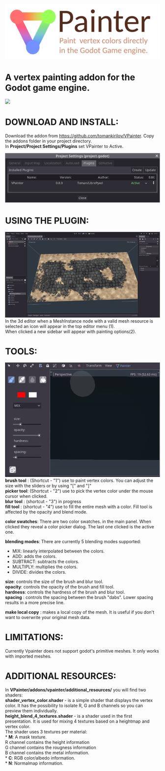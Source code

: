 ![](images/logo.png)
# A vertex painting addon for the Godot game engine.
  
  
![](images/preview.gif)
  
# **DOWNLOAD AND INSTALL:**  
Download the addon from https://github.com/tomankirilov/VPainter.
Copy the addons folder in your project directory.  
In **Project/Project Settings/Plugins** set VPainter to Active.
  
  
![](images/ProjectSettings.png)
  
  
# **USING THE PLUGIN:**  

![](images/show_hide.gif)  
In the 3d editor when a MeshInstance node with a valid mesh resource is selected an icon will appear in the top editor menu (1).  
When clicked a new sidebar will appear with painting options(2).

# **TOOLS:**  
![](images/01.gif)   
**brush tool** : (Shortcut - "1") use to paint vertex colors. You can adjust the size with the sliders or by using "[" and "]"  
**picker tool**: (Shortcut - "2") use to pick the vertex color under the mouse cursor when clicked.  
**blur tool**  : (shortcut - "3") in progress  
**fill tool**  : (shortcut - "4") use to fill the entire mesh with a color. Fill tool is affected by the opacity and blend mode.    

**color swatches**: There are two color swatches. in the main panel. When clicked they reveal a color picker dialog. The last one clicked is the active one.  

**blending modes**: There are currently 5 blending modes supported:  
 * MIX: linearly interpolated between the colors.  
 * ADD: adds the colors.  
 * SUBTRACT: subtracts the colors.  
 * MULTIPLY: multiplies the colors.  
 * DIVIDE: divides the colors.  

**size**: controls the size of the brush and blur tool.  
**opacity**: controls the opacity of the brush and fill tool.  
**hardness**: controls the hardness of the brush and blur tool.  
**spacing** : controls the spacing between the brush "dabs". Lower spacing results in a more precise line.

**make local copy** : makes a local copy of the mesh. It is useful if you don't want to overwrite your original mesh data.  

# **LIMITATIONS:**
Currently Vpainter does not support godot's primitive meshes. It only works with imported meshes.

# **ADDITIONAL RESOURCES:**  
In **VPainter/addons/vpainter/additional_resources/** you will find two shaders:  
**shader_vertex_color.shader** - is a simple shader that displays the vertex color. It has the possibility to isolate R, G and B channels so you can preview them individually.  
**height_blend_4_textures.shader** - is a shader used in the first presentation. It is used for mixing 4 textures based on a heightmap and vertex color.     
The shader uses 3 textures per material:  
	* **M**: A mask texture.  
		R channel contains the height information  
		G channel contains the rougness information  
		B channel contains the metal information.  
	* **C**: RGB color/albedo information.  
	* **N**: Normalmap information.  
